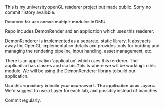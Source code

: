 This is my university openGL renderer project but made public. Sorry no commit history available.

Renderer for use across multiple modules in DMU.

Repo includes DemonRender and an application which uses this renderer.

DemonRenderer is implemented as a separate, static library. It abstracts away the OpenGL implementation details and provides tools for building and managing the rendering pipeline, input handling, asset management, etc.

There is an application ‘application’ which uses this renderer. The application has classes and scripts.This is where we will be working in this module. We will be using the DemonRenderer library to build our application.

Use this repository to build your coursework. The application uses Layers. We'd suggest to use a Layer for each lab, and possibly instead of branches.

Commit regularly.

